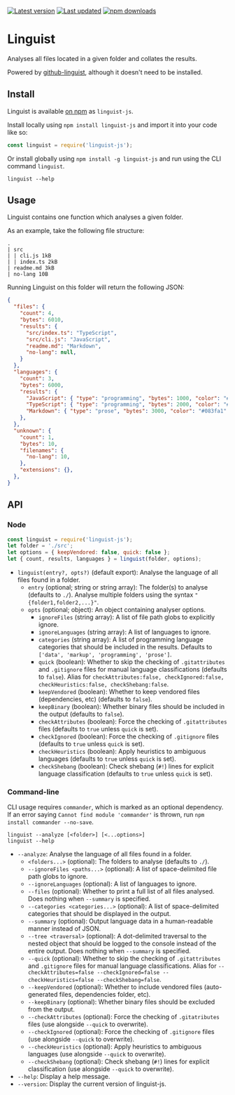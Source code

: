 [![Latest version](https://img.shields.io/github/v/release/Nixinova/Linguist?label=latest%20version&style=flat-square)](https://github.com/Nixinova/Linguist/releases)
[![Last updated](https://img.shields.io/github/release-date/Nixinova/Linguist?label=updated&style=flat-square)](https://github.com/Nixinova/Linguist/releases)
[![npm downloads](https://img.shields.io/npm/dt/linguist-js?logo=npm)](https://www.npmjs.com/package/linguist-js)

# Linguist

Analyses all files located in a given folder and collates the results.

Powered by [github-linguist](https://github.com/github/linguist), although it doesn't need to be installed.

## Install

Linguist is available [on npm](https://npmjs.com/package/linguist-js) as `linguist-js`.

Install locally using `npm install linguist-js` and import it into your code like so:

```js
const linguist = require('linguist-js');
```

Or install globally using `npm install -g linguist-js` and run using the CLI command `linguist`.

```
linguist --help
```

## Usage

Linguist contains one function which analyses a given folder.

As an example, take the following file structure:

```
.
| src
| | cli.js 1kB
| | index.ts 2kB
| readme.md 3kB
| no-lang 10B
```

Running Linguist on this folder will return the following JSON:

```json
{
  "files": {
    "count": 4,
    "bytes": 6010,
    "results": {
      "src/index.ts": "TypeScript",
      "src/cli.js": "JavaScript",
      "readme.md": "Markdown",
      "no-lang": null,
    }
  },
  "languages": {
    "count": 3,
    "bytes": 6000,
    "results": {
      "JavaScript": { "type": "programming", "bytes": 1000, "color": "#f1e05a" },
      "TypeScript": { "type": "programming", "bytes": 2000, "color": "#2b7489" },
      "Markdown": { "type": "prose", "bytes": 3000, "color": "#083fa1" },
    },
  },
  "unknown": {
    "count": 1,
    "bytes": 10,
    "filenames": {
      "no-lang": 10,
    },
    "extensions": {},
  },
}
```

## API

### Node

```js
const linguist = require('linguist-js');
let folder = './src';
let options = { keepVendored: false, quick: false };
let { count, results, languages } = linguist(folder, options);
```

- `linguist(entry?, opts?)` (default export):
  Analyse the language of all files found in a folder.
  - `entry` (optional; string or string array):
    The folder(s) to analyse (defaults to `./`).
    Analyse multiple folders using the syntax `"{folder1,folder2,...}"`.
  - `opts` (optional; object):
    An object containing analyser options.
    - `ignoreFiles` (string array):
      A list of file path globs to explicitly ignore.
    - `ignoreLanguages` (string array):
      A list of languages to ignore.
    - `categories` (string array):
      A list of programming language categories that should be included in the results.
      Defaults to `['data', 'markup', 'programming', 'prose']`.
    - `quick` (boolean):
      Whether to skip the checking of `.gitattributes` and `.gitignore` files for manual language classifications (defaults to `false`).
      Alias for `checkAttributes:false, checkIgnored:false, checkHeuristics:false, checkShebang:false`.
    - `keepVendored` (boolean):
      Whether to keep vendored files (dependencies, etc) (defaults to `false`).
    - `keepBinary` (boolean):
      Whether binary files should be included in the output (defaults to `false`).
    - `checkAttributes` (boolean):
      Force the checking of `.gitattributes` files (defaults to `true` unless `quick` is set).
    - `checkIgnored` (boolean):
      Force the checking of `.gitignore` files (defaults to `true` unless `quick` is set).
    - `checkHeuristics` (boolean):
      Apply heuristics to ambiguous languages (defaults to `true` unless `quick` is set).
    - `checkShebang` (boolean):
      Check shebang (`#!`) lines for explicit language classification (defaults to `true` unless `quick` is set).

### Command-line

CLI usage requires `commander`, which is marked as an optional dependency.
If an error saying `Cannot find module 'commander'` is thrown, run `npm install commander --no-save`.

```
linguist --analyze [<folder>] [<...options>]
linguist --help
```

- `--analyze`:
  Analyse the language of all files found in a folder.
  - `<folders...>` (optional):
    The folders to analyse (defaults to `./`).
  - `--ignoreFiles <paths...>` (optional):
    A list of space-delimited file path globs to ignore.
  - `--ignoreLanguages` (optional):
    A list of languages to ignore.
  - `--files` (optional):
    Whether to print a full list of all files analysed.
    Does nothing when `--summary` is specified.
  - `--categories <categories...>` (optional):
    A list of space-delimited categories that should be displayed in the output.
  - `--summary` (optional):
    Output language data in a human-readable manner instead of JSON.
  - `--tree <traversal>` (optional):
    A dot-delimited traversal to the nested object that should be logged to the console instead of the entire output.
    Does nothing when `--summary` is specified.
  - `--quick` (optional):
    Whether to skip the checking of `.gitattributes` and `.gitignore` files for manual language classifications.
    Alias for `--checkAttributes=false --checkIgnored=false --checkHeuristics=false --checkShebang=false`.
  - `--keepVendored` (optional):
    Whether to include vendored files (auto-generated files, dependencies folder, etc).
  - `--keepBinary` (optional):
    Whether binary files should be excluded from the output.
  - `--checkAttributes` (optional):
    Force the checking of `.gitatributes` files (use alongside `--quick` to overwrite).
  - `--checkIgnored` (optional):
    Force the checking of `.gitignore` files (use alongside `--quick` to overwrite).
  - `--checkHeuristics` (optional):
    Apply heuristics to ambiguous languages (use alongside `--quick` to overwrite).
  - `--checkShebang` (optional):
    Check shebang (`#!`) lines for explicit classification (use alongside `--quick` to overwrite).
- `--help`:
  Display a help message.
- `--version`:
  Display the current version of linguist-js.
